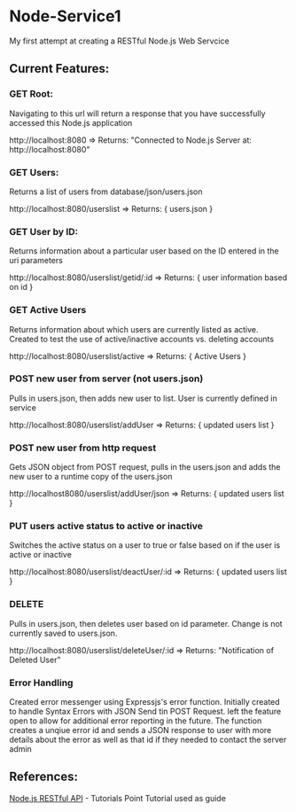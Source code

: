 # Node-Service1
My first attempt at creating a RESTful Node.js Web Servcice

## Current Features:

### GET Root:
Navigating to this url will return a response that you have successfully accessed this Node.js application

http://localhost:8080 => Returns: "Connected to Node.js Server at: http://localhost:8080"

### GET Users:
Returns a list of users from database/json/users.json

http://localhost:8080/userslist => Returns: { users.json }

### GET User by ID: 
Returns information about a particular user based on the ID entered in the uri parameters

http://localhost:8080/userslist/getid/:id => Returns: { user information based on id }

### GET Active Users
Returns information about which users are currently listed as active.  Created to test the use of active/inactive accounts vs. deleting accounts

http://localhost:8080/userslist/active => Returns: { Active Users }

### POST new user from server (not users.json)
Pulls in users.json, then adds new user to list.  User is currently defined in service

http://localhost:8080/userslist/addUser => Returns: { updated users list }

### POST new user from http request
Gets JSON object from POST request,  pulls in the users.json and adds the new user to a runtime copy of the users.json

http://localhost8080/userslist/addUser/json => Returns: { updated users list }

### PUT users active status to active or inactive
Switches the active status on a user to true or false based on if the user is active or inactive

http://localhost:8080/userslist/deactUser/:id => Returns: { updated users list }

### DELETE
Pulls in users.json, then deletes user based on id parameter.  Change is not currently saved to users.json.

http://localhost:8080/userslist/deleteUser/:id => Returns: "Notification of Deleted User"

### Error Handling
Created error messenger using Expressjs's error function.  Initially created to handle Syntax Errors with JSON Send tin POST Request.  left the feature open to allow for additional error reporting in the future.  The function creates a unqiue error id and sends a JSON response to user with more details about the error as well as that id if they needed to contact the server admin

## References:

[Node.js RESTful API](https://www.tutorialspoint.com/nodejs/nodejs_restful_api.htm) - Tutorials Point Tutorial used as guide
